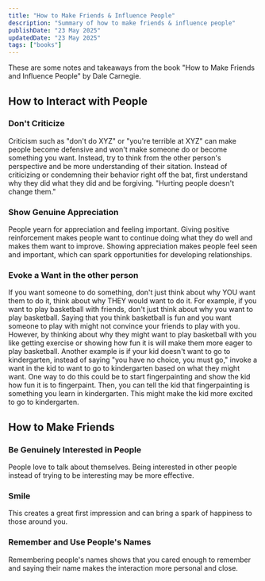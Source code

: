 ```yaml
---
title: "How to Make Friends & Influence People"
description: "Summary of how to make friends & influence people"
publishDate: "23 May 2025"
updatedDate: "23 May 2025"
tags: ["books"]
---
```


These are some notes and takeaways from the book "How to Make Friends and Influence People" by Dale Carnegie.

## How to Interact with People

### Don't Criticize
Criticism such as "don't do XYZ" or "you're terrible at XYZ" can make people become defensive and won't make someone do or become something you want. Instead, try to think from the other person's perspective and be more understanding of their sitation. Instead of criticizing or condemning their behavior right off the bat, first understand why they did what they did and be forgiving. "Hurting people doesn't change them."

### Show Genuine Appreciation
People yearn for appreciation and feeling important. Giving positive reinforcement makes people want to continue doing what they do well and makes them want to improve. Showing appreciation makes people feel seen and important, which can spark opportunities for developing relationships.

### Evoke a Want in the other person
If you want someone to do something, don't just think about why YOU want them to do it, think about why THEY would want to do it. For example, if you want to play basketball with friends, don't just think about why you want to play basketball. Saying that you think basketball is fun and you want someone to play with might not convince your friends to play with you. However, by thinking about why they might want to play basketball with you like getting exercise or showing how fun it is will make them more eager to play basketball. Another example is if your kid doesn't want to go to kindergarten, instead of saying "you have no choice, you must go," invoke a want in the kid to want to go to kindergarten based on what they might want. One way to do this could be to start fingerpainting and show the kid how fun it is to fingerpaint. Then, you can tell the kid that fingerpainting is something you learn in kindergarten. This might make the kid more excited to go to kindergarten.

## How to Make Friends

### Be Genuinely Interested in People
People love to talk about themselves. Being interested in other people instead of trying to be interesting may be more effective.

### Smile
This creates a great first impression and can bring a spark of happiness to those around you.

### Remember and Use People's Names
Remembering people's names shows that you cared enough to remember and saying their name makes the interaction more personal and close.